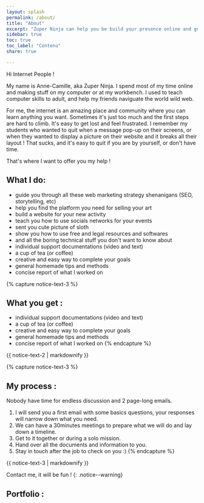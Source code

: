 ```yaml
---
layout: splash
permalink: /about/
title: "About"
excerpt: "Zuper Ninja can help you be build your presence online and guide you through the world wild web"
sidebar: true
toc: true
toc_label: "Contenu"
share: true

---
```


Hi Internet People !

My name is Anne-Camille, aka Zuper Ninja. I spend most of my time online and making stuff on my computer or at my workbench. 
I used to teach computer skills to adult, and help my friends naviguate the world wild web. 

For me, the internet is an amazing place and community where you can learn anything you want. Sometimes it's just too much and the first steps are hard to climb. It's easy to get lost and feel  frustrated. I remember my students who wanted to quit when a message pop-up on their screens, or when they wanted to display a picture on their website and it breaks all their layout ! That sucks, and it's easy to quit if you are by yourself, or don't have time.

That's where I want to offer you my help ! 
## What I do: 

- guide you through all these web marketing strategy shenanigans (SEO, storytelling, etc)
- help you find the platform you need for selling your art
- build a website for your new activity
- teach you how to use socials networks for your events
- sent you cute picture of sloth
- show you how to use free and legal resources and softwares
- and all the boring technical stuff you don't want to know about
- individual support documentations (video and text) 
- a cup of tea (or coffee)
- creative and easy way to complete your goals
- general homemade tips and methods
- concise report of what I worked on

{% capture notice-text-3 %}
## What you get : 
- individual support documentations (video and text) 
- a cup of tea (or coffee)
- creative and easy way to complete your goals
- general homemade tips and methods
- concise report of what I worked on
{% endcapture %}
<div class="notice--warning">
  {{ notice-text-2 | markdownify }}
</div>

{% capture notice-text-3 %}
## My process : 
Nobody have time for endless discussion and 2 page-long emails. 
1. I will send you a first email with some basics questions, your responses will narrow down what you need. 
2. We can have a 30minutes meetings to prepare what we will do and lay down a timeline. 
3. Get to it together or during a solo mission.
4. Hand over all the documents and information to you.
5. Stay in touch after the job to check on you :)
{% endcapture %}


<div class="notice--info">
  {{ notice-text-3 | markdownify }}
</div>


Contact me, it will be fun ! 
{: .notice--warning}

## Portfolio : 









